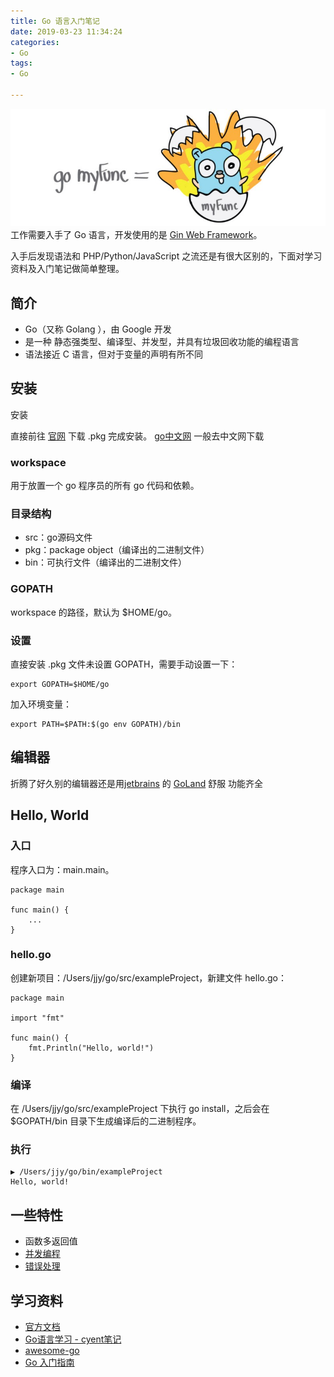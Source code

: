 ```yaml
---
title: Go 语言入门笔记
date: 2019-03-23 11:34:24
categories:
- Go
tags: 
- Go

---
```

![Go](Go语言入门笔记/go.jpg)
工作需要入手了 Go 语言，开发使用的是 [Gin Web Framework](https://github.com/gin-gonic/gin)。

入手后发现语法和 PHP/Python/JavaScript 之流还是有很大区别的，下面对学习资料及入门笔记做简单整理。

##  简介

* Go（又称 Golang ），由 Google 开发
* 是一种 静态强类型、编译型、并发型，并具有垃圾回收功能的编程语言
* 语法接近 C 语言，但对于变量的声明有所不同

## 安装

安装

直接前往 [官网](https://golang.org/dl/) 下载 .pkg 完成安装。
[go中文网](https://studygolang.com/) 一般去中文网下载

### workspace
用于放置一个 go 程序员的所有 go 代码和依赖。

### 目录结构
* src：go源码文件
* pkg：package object（编译出的二进制文件）
* bin：可执行文件（编译出的二进制文件）

### GOPATH
workspace 的路径，默认为 $HOME/go。

### 设置
直接安装 .pkg 文件未设置 GOPATH，需要手动设置一下：
```
export GOPATH=$HOME/go
```
加入环境变量：

```
export PATH=$PATH:$(go env GOPATH)/bin
```

## 编辑器
折腾了好久别的编辑器还是用[jetbrains](https://www.jetbrains.com/) 的 [GoLand](https://www.jetbrains.com/go/?fromMenu) 舒服
功能齐全

## Hello, World

### 入口

程序入口为：main.main。

```
package main

func main() {
    ...
}
```
### hello.go

创建新项目：/Users/jjy/go/src/exampleProject，新建文件 hello.go：

```
package main

import "fmt"

func main() {
    fmt.Println("Hello, world!")
}
```

### 编译
在 /Users/jjy/go/src/exampleProject 下执行 go install，之后会在 $GOPATH/bin 目录下生成编译后的二进制程序。

### 执行

```
▶ /Users/jjy/go/bin/exampleProject
Hello, world!
```

## 一些特性

+ 函数多返回值
+ [并发编程](https://studygolang.com/articles/13875)
+ [错误处理](http://www.runoob.com/go/go-error-handling.html)

## 学习资料

+ [官方文档](https://go-zh.org/doc/)
+ [Go语言学习 - cyent笔记](https://cyent.github.io/golang/method/overview/)
+ [awesome-go](https://github.com/avelino/awesome-go)
+ [Go 入门指南](https://github.com/Unknwon/the-way-to-go_ZH_CN)